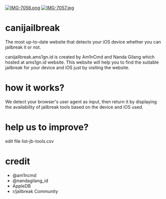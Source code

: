 [![IMG-7056.png](https://i.postimg.cc/HWt4dDD0/IMG-7056.png)](https://postimg.cc/QVHWJzMV) [![IMG-7057.jpg](https://i.postimg.cc/ZqRKBNCK/IMG-7057.jpg)](https://postimg.cc/4YDTjm6r)

# canijailbreak
The most up-to-date website that detects your iOS device whether you can jailbreak it or not.

canijailbreak.ams1gn.id is created by Am1nCmd and Nanda Gilang which hosted at ams1gn.id website.
This website will help you to find the suitable jailbreak for your device and iOS just by visiting the website.

# how it works?
We detect your browser's user agent as input, then return it by displaying the availability of jailbreak tools based on the device and iOS used.

# help us to improve?
edit file list-jb-tools.csv

# credit
- @am1ncmd
- @nandagilang_id
- AppleDB
- r/jailbreak Community
